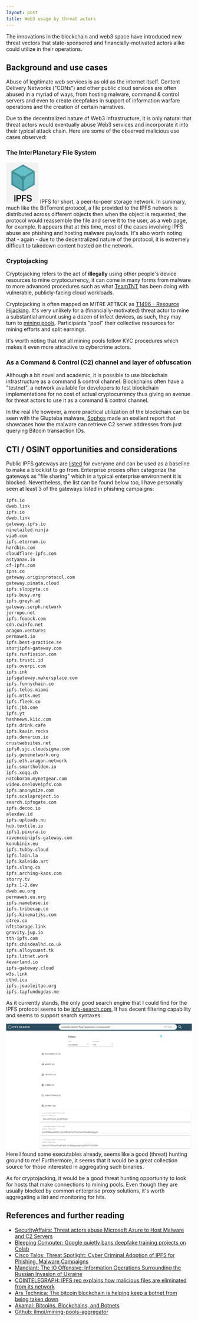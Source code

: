 ```yaml
---
layout: post
title: Web3 usage by threat actors
---
```

The innovations in the blockchain and web3 space have introduced new threat vectors that state-sponsored and financially-motivated actors alike could utilize in their operations.

## Background and use cases
Abuse of legitimate web services is as old as the internet itself. Content Delivery Networks ("CDNs")  and other public cloud services are often abused in a myriad of ways, from hosting malware, command & control servers and even to create deepfakes in support of information warfare operations and the creation of certain narratives. 

Due to the decentralized nature of Web3 infrastructure, it is only natural that threat actors would eventually abuse Web3 services and incorporate it into their typical attack chain. Here are some of the observed malicious use cases observed:

### The InterPlanetary File System
![ipfs-logo](/assets/images/ipfs-logo.png)
IPFS for short, a peer-to-peer storage network. In summary, much like the BitTorrent protocol, a file provided to the IPFS network is distributed across different objects then when the object is requested, the protocol would reassemble the file and serve it to the user, as a web page, for example. It appears that at this time, most of the cases involving IPFS abuse are phishing and hosting malware payloads. It's also worth noting that - again - due to the decentralized nature of the protocol, it is extremely difficult to takedown content hosted on the network.

### Cryptojacking
Cryptojacking refers to the act of **illegally** using other people's device resources to mine cryptocurrency, it can come in many forms from malware to more advanced procedures such as what [TeamTNT](https://www.trendmicro.com/en_us/research/22/j/teamtnt-returns-or-does-it.html) has been doing with vulnerable, publicly-facing cloud workloads.

Cryptojacking is often mapped on MITRE ATT&CK as [T1496 - Resource Hijacking](https://attack.mitre.org/techniques/T1496/). It's very unlikely for a (financially-motivated) threat actor to mine a substantial amount using a dozen of infect devices, as such, they may turn to [mining pools](https://en.wikipedia.org/wiki/Mining_pool). Participants "pool" their collective resources for mining efforts and split earnings.

It's worth noting that not all mining pools follow KYC procedures which makes it even more attractive to cybercrime actors.

### As a Command & Control (C2) channel and layer of obfuscation
Although a bit novel and academic, it is possible to use blockchain infrastructure as a command & control channel. Blockchains often have a "testnet", a network available for developers to test blockchain implementations for no cost of actual cryptocurrency thus giving an avenue for threat actors to use it as a command & control channel.

In the real life however, a more practical utilization of the blockchain can be seen with the Glupteba malware, [Sophos](https://news.sophos.com/en-us/2020/06/24/glupteba-report/) made an exellent report that showcases how the malware can retrieve C2 server addresses from just querying Bitcoin transaction IDs.


## CTI / OSINT opportunities and considerations
Public IPFS gateways are [listed](https://ipfs.github.io/public-gateway-checker/) for everyone and can be used as a baseline to make a blocklist to go from. Enterprise proxies often categorize the gateways as "file sharing" which in a typical enterprise environment it is blocked. Nevertheless, the list can be found below too, I have personally seen at least 3 of the gateways listed in phishing campaigns:
```
ipfs.io
dweb.link
ipfs.io
dweb.link
gateway.ipfs.io
ninetailed.ninja
via0.com
ipfs.eternum.io
hardbin.com
cloudflare-ipfs.com
astyanax.io
cf-ipfs.com
ipns.co
gateway.originprotocol.com
gateway.pinata.cloud
ipfs.sloppyta.co
ipfs.busy.org
ipfs.greyh.at
gateway.serph.network
jorropo.net
ipfs.fooock.com
cdn.cwinfo.net
aragon.ventures
permaweb.io
ipfs.best-practice.se
storjipfs-gateway.com
ipfs.runfission.com
ipfs.trusti.id
ipfs.overpi.com
ipfs.ink
ipfsgateway.makersplace.com
ipfs.funnychain.co
ipfs.telos.miami
ipfs.mttk.net
ipfs.fleek.co
ipfs.jbb.one
ipfs.yt
hashnews.k1ic.com
ipfs.drink.cafe
ipfs.kavin.rocks
ipfs.denarius.io
crustwebsites.net
ipfs0.sjc.cloudsigma.com
ipfs.genenetwork.org
ipfs.eth.aragon.network
ipfs.smartholdem.io
ipfs.xoqq.ch
natoboram.mynetgear.com
video.oneloveipfs.com
ipfs.anonymize.com
ipfs.scalaproject.io
search.ipfsgate.com
ipfs.decoo.io
alexdav.id
ipfs.uploads.nu
hub.textile.io
ipfs1.pixura.io
ravencoinipfs-gateway.com
konubinix.eu
ipfs.tubby.cloud
ipfs.lain.la
ipfs.kaleido.art
ipfs.slang.cx
ipfs.arching-kaos.com
storry.tv
ipfs.1-2.dev
dweb.eu.org
permaweb.eu.org
ipfs.namebase.io
ipfs.tribecap.co
ipfs.kinematiks.com
c4rex.co
nftstorage.link
gravity.jup.io
tth-ipfs.com
ipfs.chisdealhd.co.uk
ipfs.alloyxuast.tk
ipfs.litnet.work
4everland.io
ipfs-gateway.cloud
w3s.link
cthd.icu
ipfs.joaoleitao.org
ipfs.tayfundogdas.me
```

As it currently stands, the only good search engine that I could find for the IPFS protocol seems to be [ipfs-search.com](https://ipfs-search.com/), It has decent filtering capability and seems to support search syntaxes. 

![bing](/assets/images/ipfs-search-1.png)
Here I found some executables already, seems like a good (threat) hunting ground to me! Furthermore, it seems that it would be a great collection source for those interested in aggregating such binaries.

As for cryptojacking, it would be a good threat hunting opportunity to look for hosts that make connections to mining pools. Even though they are usually blocked by common enterprise proxy solutions, it's worth aggregating a list and monitoring for hits.

## References and further reading
- [SecurityAffairs: Threat actors abuse Microsoft Azure to Host Malware and C2 Servers](https://securityaffairs.co/wordpress/86486/hacking/microsoft-azure-abuses.html)
- [Bleeping Computer: Google quietly bans deepfake training projects on Colab](https://www.bleepingcomputer.com/news/google/google-quietly-bans-deepfake-training-projects-on-colab/)
- [Cisco Talos: Threat Spotlight: Cyber Criminal Adoption of IPFS for Phishing, Malware Campaigns](https://blog.talosintelligence.com/ipfs-abuse/)
- [Mandiant: The IO Offensive: Information Operations Surrounding the Russian Invasion of Ukraine](https://www.mandiant.com/resources/blog/information-operations-surrounding-ukraine)
- [COINTELEGRAPH: IPFS rep explains how malicious files are eliminated from its network](https://cointelegraph.com/news/ipfs-lead-explains-how-malicious-files-are-eliminated-from-its-network)
- [Ars Technica: The bitcoin blockchain is helping keep a botnet from being taken down](https://arstechnica.com/information-technology/2021/02/crooks-use-the-bitcoin-blockchain-to-protect-their-botnets-from-takedown/)
- [Akamai: Bitcoins, Blockchains, and Botnets](https://www.akamai.com/blog/security/bitcoins--blockchains--and-botnets)
- [Github: ilmoi/mining-pools-aggregator](https://github.com/ilmoi/mining-pools-aggregator)
